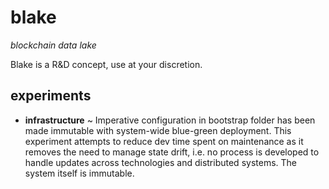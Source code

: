 # blake
_blockchain data lake_

Blake is a R&D concept, use at your discretion.

## experiments
- **infrastructure** ~ Imperative configuration in bootstrap folder has been made immutable with system-wide blue-green deployment. This experiment attempts to reduce dev time spent on maintenance as it removes the need to manage state drift, i.e. no process is developed to handle updates across technologies and distributed systems. The system itself is immutable.
